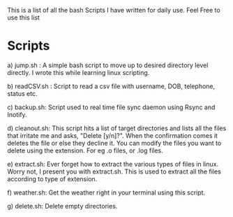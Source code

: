 This is a list of all the bash Scripts I have written for daily use.
Feel Free to use this list

# Scripts

a) jump.sh : A simple bash script to move up to desired directory level directly. I wrote this while learning linux scripting.

b) readCSV.sh : Script to read a csv file with username, DOB, telephone, status etc.

c) backup.sh: Script used to real time file sync daemon using Rsync and Inotify.

d) cleanout.sh: This script hits a list of target directories and lists all the files that irritate me and asks, "Delete [y/n]?". When the confirmation comes it deletes the file or else they decline it. You can modify the files you want to delete using the extension. For eg .o files, or .log files.

e) extract.sh: Ever forget how to extract the various types of files in linux. Worry not, I present you with extract.sh. This is used to extract all the files according to type of extension.

f) weather.sh: Get the weather right in your terminal using this script.

g) delete.sh: Delete empty directories.